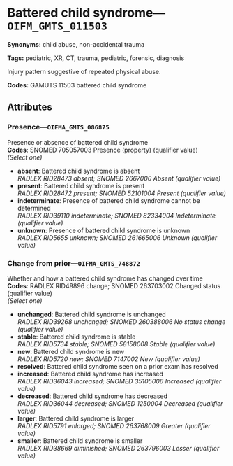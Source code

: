 # Battered child syndrome—`OIFM_GMTS_011503`

**Synonyms:** child abuse, non-accidental trauma

**Tags:** pediatric, XR, CT, trauma, pediatric, forensic, diagnosis

Injury pattern suggestive of repeated physical abuse.

**Codes:** GAMUTS 11503 battered child syndrome

## Attributes

### Presence—`OIFMA_GMTS_086875`

Presence or absence of battered child syndrome  
**Codes**: SNOMED 705057003 Presence (property) (qualifier value)  
*(Select one)*

- **absent**: Battered child syndrome is absent  
_RADLEX RID28473 absent; SNOMED 2667000 Absent (qualifier value)_
- **present**: Battered child syndrome is present  
_RADLEX RID28472 present; SNOMED 52101004 Present (qualifier value)_
- **indeterminate**: Presence of battered child syndrome cannot be determined  
_RADLEX RID39110 indeterminate; SNOMED 82334004 Indeterminate (qualifier value)_
- **unknown**: Presence of battered child syndrome is unknown  
_RADLEX RID5655 unknown; SNOMED 261665006 Unknown (qualifier value)_

### Change from prior—`OIFMA_GMTS_748872`

Whether and how a battered child syndrome has changed over time  
**Codes**: RADLEX RID49896 change; SNOMED 263703002 Changed status (qualifier value)  
*(Select one)*

- **unchanged**: Battered child syndrome is unchanged  
_RADLEX RID39268 unchanged; SNOMED 260388006 No status change (qualifier value)_
- **stable**: Battered child syndrome is stable  
_RADLEX RID5734 stable; SNOMED 58158008 Stable (qualifier value)_
- **new**: Battered child syndrome is new  
_RADLEX RID5720 new; SNOMED 7147002 New (qualifier value)_
- **resolved**: Battered child syndrome seen on a prior exam has resolved  
- **increased**: Battered child syndrome has increased  
_RADLEX RID36043 increased; SNOMED 35105006 Increased (qualifier value)_
- **decreased**: Battered child syndrome has decreased  
_RADLEX RID36044 decreased; SNOMED 1250004 Decreased (qualifier value)_
- **larger**: Battered child syndrome is larger  
_RADLEX RID5791 enlarged; SNOMED 263768009 Greater (qualifier value)_
- **smaller**: Battered child syndrome is smaller  
_RADLEX RID38669 diminished; SNOMED 263796003 Lesser (qualifier value)_